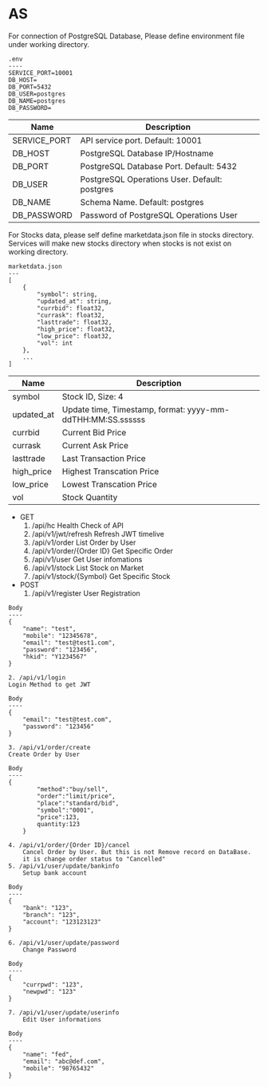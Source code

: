 # AS
For connection of PostgreSQL Database,
Please define environment file under working directory.
```
.env
----
SERVICE_PORT=10001
DB_HOST=
DB_PORT=5432
DB_USER=postgres
DB_NAME=postgres
DB_PASSWORD=
```
| Name          | Description                                   |
| ------------- | --------------------------------------------- |
| SERVICE_PORT  | API service port. Default: 10001              |
| DB_HOST       | PostgreSQL Database IP/Hostname               |
| DB_PORT       | PostgreSQL Database Port. Default: 5432       |
| DB_USER       | PostgreSQL Operations User. Default: postgres |
| DB_NAME       | Schema Name. Default: postgres                |
| DB_PASSWORD   | Password of PostgreSQL Operations User        |

For Stocks data, please self define marketdata.json file in stocks directory.
Services will make new stocks directory when stocks is not exist on working directory.
```
marketdata.json
---
[
    {
        "symbol": string,
        "updated_at": string,
        "currbid": float32,
        "currask": float32,
        "lasttrade": float32,
        "high_price": float32,
        "low_price": float32,
        "vol": int
    },
    ...
]
```
| Name          | Description                                                |
| ------------- | ---------------------------------------------------------- |
| symbol        | Stock ID, Size: 4                                          |
| updated_at    | Update time, Timestamp, format: yyyy-mm-ddTHH:MM:SS.ssssss |
| currbid       | Current Bid Price                                          |
| currask       | Current Ask Price                                          |
| lasttrade     | Last Transaction Price                                     |
| high_price    | Highest Transcation Price                                  |
| low_price     | Lowest Transcation Price                                   |
| vol           | Stock Quantity                                             |
- GET
    1. /api/hc 
        Health Check of API
    2. /api/v1/jwt/refresh 
        Refresh JWT timelive
    3. /api/v1/order 
        List Order by User
    4. /api/v1/order/{Order ID} 
        Get Specific Order 
    5. /api/v1/user 
        Get User infomations
    6. /api/v1/stock 
        List Stock on Market
    7. /api/v1/stock/{Symbol} 
        Get Specific Stock
- POST
    1. /api/v1/register 
    User Registration
```
Body
----
{   
    "name": "test",
    "mobile": "12345678",
    "email": "test@test1.com",
    "password": "123456",
    "hkid": "Y1234567"
}
```
    2. /api/v1/login 
    Login Method to get JWT
```
Body
----
{
    "email": "test@test.com",
    "password": "123456"
}
``` 
    3. /api/v1/order/create 
    Create Order by User
```
Body
----
{
        "method":"buy/sell",
        "order":"limit/price",
        "place":"standard/bid",
        "symbol":"0001",
        "price":123,
        quantity:123
    }
```
    4. /api/v1/order/{Order ID}/cancel 
        Cancel Order by User. But this is not Remove record on DataBase. 
        it is change order status to "Cancelled"
    5. /api/v1/user/update/bankinfo 
        Setup bank account
```
Body
----
{
    "bank": "123",
    "branch": "123",
    "account": "123123123"
}
```
    6. /api/v1/user/update/password
        Change Password
```
Body
----
{
    "currpwd": "123",
    "newpwd": "123"
}
```
    7. /api/v1/user/update/userinfo
        Edit User informations
```
Body
----
{
    "name": "fed",
    "email": "abc@def.com",
    "mobile": "98765432"
}
```